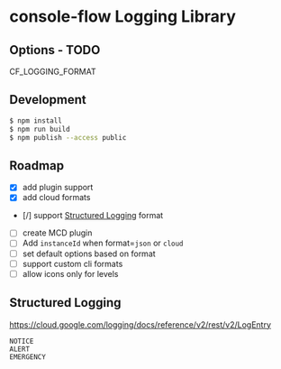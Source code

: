 # console-flow Logging Library

## Options - TODO

CF_LOGGING_FORMAT

## Development

```sh
$ npm install
$ npm run build
$ npm publish --access public
```

## Roadmap

- [x] add plugin support
- [x] add cloud formats
- [/] support [Structured Logging](https://cloud.google.com/logging/docs/reference/v2/rest/v2/LogEntry) format
- [ ] create MCD plugin
- [ ] Add `instanceId` when format=`json` or `cloud`
- [ ] set default options based on format
- [ ] support custom cli formats
- [ ] allow icons only for levels

## Structured Logging

<https://cloud.google.com/logging/docs/reference/v2/rest/v2/LogEntry>

```text
NOTICE
ALERT
EMERGENCY
```
